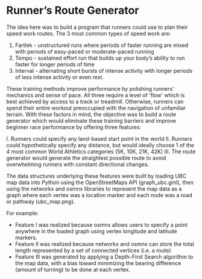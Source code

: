 # Runner’s Route Generator

The idea here was to build a program that runners could use to plan their speed work routes. The 3 most common types of speed work are:

1. Fartlek - unstructured runs where periods of faster running are mixed with periods of easy-paced or moderate-paced running
2. Tempo - sustained effort run that builds up your body’s ability to run faster for longer periods of time
3. Interval - alternating short bursts of intense activity with longer periods of less intense activity or even rest.

These training methods improve performance by polishing runners' mechanics and sense of pace. All three require a level of 'flow' which is best achieved by access to a track or treadmill. Otherwise, runners can spend their entire workout preoccupied with the navigation of unfamiliar terrain. With these factors in mind, the objective was to build a route generator which would eliminate these training barriers and improve beginner race performance by offering three features:

I. Runners could specify any land-based start point in the world
II. Runners could hypothetically specify any distance, but would ideally choose 1 of the 4 most common World Athletics categories (5K, 10K, 21K, 42K)
III. The route generator would generate the straightest possible route to avoid overwhelming runners with constant directional changes.

The data structures underlying these features were built by loading UBC map data into Python using the OpenStreetMaps API (graph_ubc.gml), then using the networkx and osmnx libraries to represent the map data as a graph where each vertex was a location marker and each node was a road or pathway (ubc_map.png).

For example:
- Feature I was realized because osmnx allows users to specify a point anywhere in the loaded graph using vertex longitude and latitude markers.
- Feature II was realized because networkx and osmnx can store the total length represented by a set of connected vertices (i.e. a route)
- Feature III was generated by applying a Depth-First Search algorithm to the map data, with a bias toward minimizing the bearing difference (amount of turning) to be done at each vertex.

